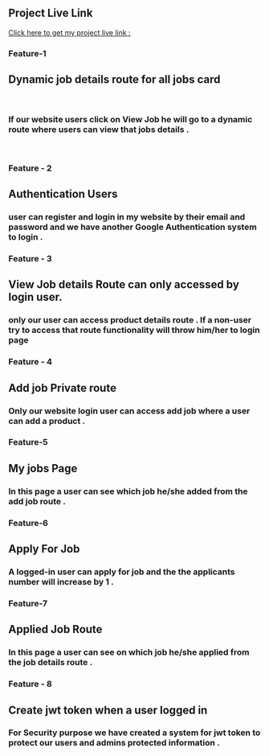 ## Project Live Link 
[Click here to get my project live link :](https://job-management-58f60.web.app/) 


### Feature-1 
## Dynamic job details route for all jobs card
<br/>

### If our website users click on View Job he will go to a dynamic route where users can view that jobs details .
<br/>

### Feature - 2 
## Authentication Users

### user can register and login in my website by their email and password and we have another Google Authentication system to login .

### Feature - 3 
## View Job details Route can only accessed by login user. 
### only our user can access product details route . If a non-user try to access that route functionality will throw him/her to login page

### Feature - 4 
##  Add job Private route
### Only our website login user can access add job where a user can add a product .

### Feature-5 
## My jobs Page 
### In this page a user can see which job he/she added  from the add job route .

### Feature-6 
## Apply For Job
### A logged-in user can apply for job and the the applicants number will increase by 1 .

### Feature-7 
## Applied Job Route 
### In this page a user can see on which job he/she applied from the job details route .

### Feature - 8
## Create jwt token when a user logged in

### For Security purpose we have created a system for jwt token to protect our users and admins protected information . 



 
